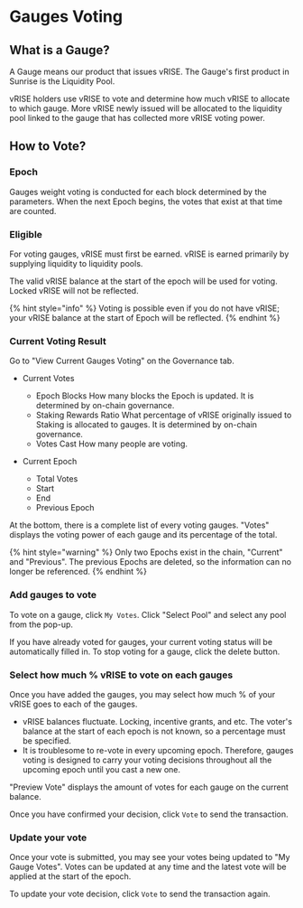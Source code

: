 # Gauges Voting

## What is a Gauge?

A Gauge means our product that issues vRISE.
The Gauge's first product in Sunrise is the Liquidity Pool.

vRISE holders use vRISE to vote and determine how much vRISE to allocate to which gauge.
More vRISE newly issued will be allocated to the liquidity pool linked to the gauge that has collected more vRISE voting power.

## How to Vote?

### Epoch

Gauges weight voting is conducted for each block determined by the parameters.
When the next Epoch begins, the votes that exist at that time are counted.

### Eligible

For voting gauges, vRISE must first be earned. vRISE is earned primarily by supplying liquidity to liquidity pools.

The valid vRISE balance at the start of the epoch will be used for voting. Locked vRISE will not be reflected.

{% hint style="info" %}
Voting is possible even if you do not have vRISE; your vRISE balance at the start of Epoch will be reflected.
{% endhint %}

### Current Voting Result

Go to "View Current Gauges Voting" on the Governance tab.

- Current Votes

  - Epoch Blocks
    How many blocks the Epoch is updated. It is determined by on-chain governance.
  - Staking Rewards Ratio
    What percentage of vRISE originally issued to Staking is allocated to gauges. It is determined by on-chain governance.
  - Votes Cast
    How many people are voting.

- Current Epoch

  - Total Votes
  - Start
  - End
  - Previous Epoch

At the bottom, there is a complete list of every voting gauges.
"Votes" displays the voting power of each gauge and its percentage of the total.

{% hint style="warning" %}
Only two Epochs exist in the chain, "Current" and "Previous". The previous Epochs are deleted, so the information can no longer be referenced.
{% endhint %}

### Add gauges to vote

To vote on a gauge, click `My Votes`.
Click "Select Pool" and select any pool from the pop-up.

If you have already voted for gauges, your current voting status will be automatically filled in.
To stop voting for a gauge, click the delete button.

### Select how much % vRISE to vote on each gauges

Once you have added the gauges, you may select how much % of your vRISE goes to each of the gauges.

- vRISE balances fluctuate. Locking, incentive grants, and etc. The voter's balance at the start of each epoch is not known, so a percentage must be specified.
- It is troublesome to re-vote in every upcoming epoch. Therefore, gauges voting is designed to carry your voting decisions throughout all the upcoming epoch until you cast a new one.

"Preview Vote" displays the amount of votes for each gauge on the current balance.

Once you have confirmed your decision, click `Vote` to send the transaction.

### Update your vote

Once your vote is submitted, you may see your votes being updated to "My Gauge Votes".
Votes can be updated at any time and the latest vote will be applied at the start of the epoch.

To update your vote decision, click `Vote` to send the transaction again.
